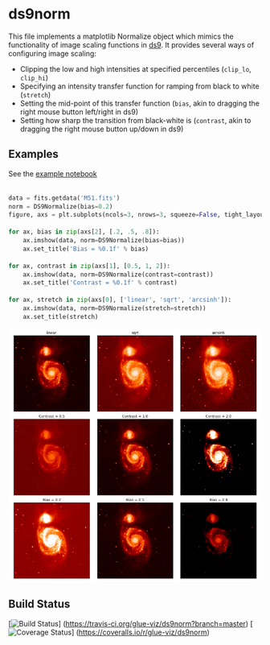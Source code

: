 ds9norm
=======

This file implements a matplotlib Normalize object
which mimics the functionality of image scaling functions in [ds9](http://ds9.si.edu/site/Home.html). It provides several ways of configuring image scaling:

  - Clipping the low and high intensities at specified percentiles (`clip_lo`, `clip_hi`)
  - Specifying an intensity transfer function for ramping from black to white
    (`stretch`)
  - Setting the mid-point of this transfer function (`bias`, akin to dragging
    the right mouse button left/right in ds9)
  - Setting how sharp the transition from black-white is (`contrast`, akin
    to dragging the right mouse button up/down in ds9)

Examples
--------

See the [example notebook](http://nbviewer.ipython.org/github/glue-viz/ds9norm/blob/master/Examples.ipynb)

```python

data = fits.getdata('M51.fits')
norm = DS9Normalize(bias=0.2)
figure, axs = plt.subplots(ncols=3, nrows=3, squeeze=False, tight_layout=True)

for ax, bias in zip(axs[2], [.2, .5, .8]):
    ax.imshow(data, norm=DS9Normalize(bias=bias))
    ax.set_title('Bias = %0.1f' % bias)

for ax, contrast in zip(axs[1], [0.5, 1, 2]):
    ax.imshow(data, norm=DS9Normalize(contrast=contrast))
    ax.set_title('Contrast = %0.1f' % contrast)

for ax, stretch in zip(axs[0], ['linear', 'sqrt', 'arcsinh']):
    ax.imshow(data, norm=DS9Normalize(stretch=stretch))
    ax.set_title(stretch)
```

![ds9norm demo](gallery.png)

Build Status
------------

[![Build Status](https://travis-ci.org/glue-viz/ds9norm.png)]
(https://travis-ci.org/glue-viz/ds9norm?branch=master)
[![Coverage Status](https://coveralls.io/repos/glue-viz/ds9norm/badge.png)]
(https://coveralls.io/r/glue-viz/ds9norm)